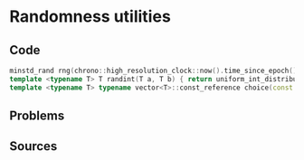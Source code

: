 # Randomness utilities

## Code

```cpp
minstd_rand rng(chrono::high_resolution_clock::now().time_since_epoch().count());
template <typename T> T randint(T a, T b) { return uniform_int_distribution<T>(a, b)(rng); }
template <typename T> typename vector<T>::const_reference choice(const vector<T>& xs) { return xs[randint(0, (int)xs.size()-1)]; }
```

## Problems

## Sources
